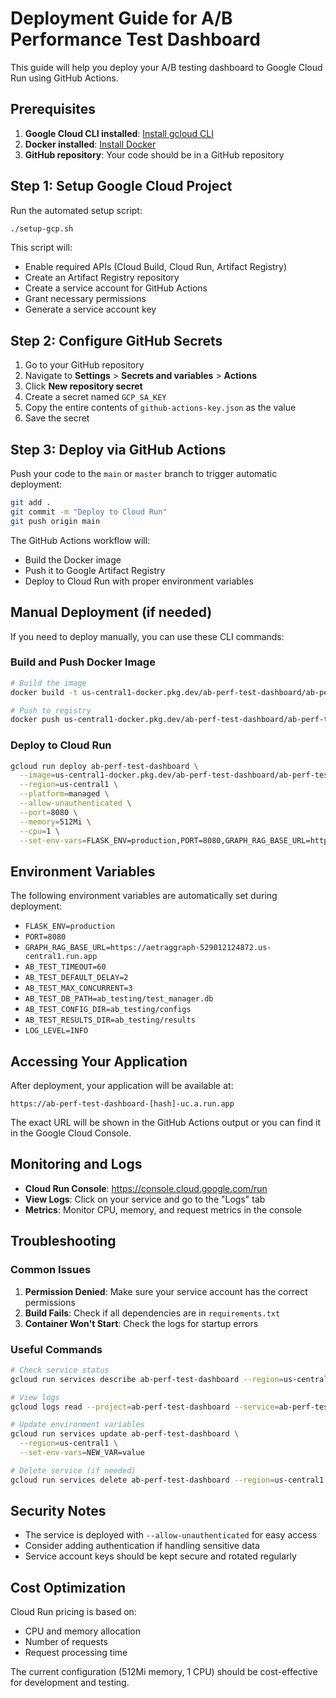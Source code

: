 # Deployment Guide for A/B Performance Test Dashboard

This guide will help you deploy your A/B testing dashboard to Google Cloud Run using GitHub Actions.

## Prerequisites

1. **Google Cloud CLI installed**: [Install gcloud CLI](https://cloud.google.com/sdk/docs/install)
2. **Docker installed**: [Install Docker](https://docs.docker.com/get-docker/)
3. **GitHub repository**: Your code should be in a GitHub repository

## Step 1: Setup Google Cloud Project

Run the automated setup script:

```bash
./setup-gcp.sh
```

This script will:
- Enable required APIs (Cloud Build, Cloud Run, Artifact Registry)
- Create an Artifact Registry repository
- Create a service account for GitHub Actions
- Grant necessary permissions
- Generate a service account key

## Step 2: Configure GitHub Secrets

1. Go to your GitHub repository
2. Navigate to **Settings** > **Secrets and variables** > **Actions**
3. Click **New repository secret**
4. Create a secret named `GCP_SA_KEY`
5. Copy the entire contents of `github-actions-key.json` as the value
6. Save the secret

## Step 3: Deploy via GitHub Actions

Push your code to the `main` or `master` branch to trigger automatic deployment:

```bash
git add .
git commit -m "Deploy to Cloud Run"
git push origin main
```

The GitHub Actions workflow will:
- Build the Docker image
- Push it to Google Artifact Registry
- Deploy to Cloud Run with proper environment variables

## Manual Deployment (if needed)

If you need to deploy manually, you can use these CLI commands:

### Build and Push Docker Image

```bash
# Build the image
docker build -t us-central1-docker.pkg.dev/ab-perf-test-dashboard/ab-perf-test-dashboard/ab-perf-test-dashboard:latest .

# Push to registry
docker push us-central1-docker.pkg.dev/ab-perf-test-dashboard/ab-perf-test-dashboard/ab-perf-test-dashboard:latest
```

### Deploy to Cloud Run

```bash
gcloud run deploy ab-perf-test-dashboard \
  --image=us-central1-docker.pkg.dev/ab-perf-test-dashboard/ab-perf-test-dashboard/ab-perf-test-dashboard:latest \
  --region=us-central1 \
  --platform=managed \
  --allow-unauthenticated \
  --port=8080 \
  --memory=512Mi \
  --cpu=1 \
  --set-env-vars=FLASK_ENV=production,PORT=8080,GRAPH_RAG_BASE_URL=https://aetraggraph-529012124872.us-central1.run.app
```

## Environment Variables

The following environment variables are automatically set during deployment:

- `FLASK_ENV=production`
- `PORT=8080`
- `GRAPH_RAG_BASE_URL=https://aetraggraph-529012124872.us-central1.run.app`
- `AB_TEST_TIMEOUT=60`
- `AB_TEST_DEFAULT_DELAY=2`
- `AB_TEST_MAX_CONCURRENT=3`
- `AB_TEST_DB_PATH=ab_testing/test_manager.db`
- `AB_TEST_CONFIG_DIR=ab_testing/configs`
- `AB_TEST_RESULTS_DIR=ab_testing/results`
- `LOG_LEVEL=INFO`

## Accessing Your Application

After deployment, your application will be available at:
```
https://ab-perf-test-dashboard-[hash]-uc.a.run.app
```

The exact URL will be shown in the GitHub Actions output or you can find it in the Google Cloud Console.

## Monitoring and Logs

- **Cloud Run Console**: https://console.cloud.google.com/run
- **View Logs**: Click on your service and go to the "Logs" tab
- **Metrics**: Monitor CPU, memory, and request metrics in the console

## Troubleshooting

### Common Issues

1. **Permission Denied**: Make sure your service account has the correct permissions
2. **Build Fails**: Check if all dependencies are in `requirements.txt`
3. **Container Won't Start**: Check the logs for startup errors

### Useful Commands

```bash
# Check service status
gcloud run services describe ab-perf-test-dashboard --region=us-central1

# View logs
gcloud logs read --project=ab-perf-test-dashboard --service=ab-perf-test-dashboard

# Update environment variables
gcloud run services update ab-perf-test-dashboard \
  --region=us-central1 \
  --set-env-vars=NEW_VAR=value

# Delete service (if needed)
gcloud run services delete ab-perf-test-dashboard --region=us-central1
```

## Security Notes

- The service is deployed with `--allow-unauthenticated` for easy access
- Consider adding authentication if handling sensitive data
- Service account keys should be kept secure and rotated regularly

## Cost Optimization

Cloud Run pricing is based on:
- CPU and memory allocation
- Number of requests
- Request processing time

The current configuration (512Mi memory, 1 CPU) should be cost-effective for development and testing. 